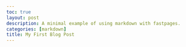 ```yaml
---
toc: true
layout: post
description: A minimal example of using markdown with fastpages.
categories: [markdown]
title: My First Blog Post
---
```

